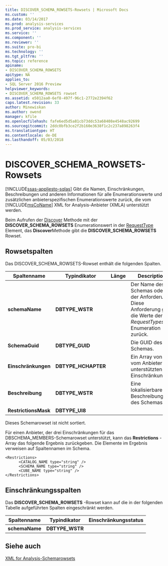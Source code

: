 ```yaml
---
title: DISCOVER_SCHEMA_ROWSETS-Rowsets | Microsoft Docs
ms.custom: ''
ms.date: 03/14/2017
ms.prod: analysis-services
ms.prod_service: analysis-services
ms.service: ''
ms.component: ''
ms.reviewer: ''
ms.suite: pro-bi
ms.technology: ''
ms.tgt_pltfrm: ''
ms.topic: reference
apiname:
- DISCOVER_SCHEMA_ROWSETS
apitype: NA
applies_to:
- SQL Server 2016 Preview
helpviewer_keywords:
- DISCOVER_SCHEMA_ROWSETS rowset
ms.assetid: e5012aa0-6ef8-497f-96c1-2772e2394f62
caps.latest.revision: 33
author: Minewiskan
ms.author: owend
manager: kfile
ms.openlocfilehash: fafe6ed5d5a81cb73ddc53a68408e4548ac92699
ms.sourcegitcommit: 2ddc0bfb3ce2f2b160e3638f1c2c237a898263f4
ms.translationtype: HT
ms.contentlocale: de-DE
ms.lasthandoff: 05/03/2018
---
```

# <a name="discoverschemarowsets-rowset"></a>DISCOVER_SCHEMA_ROWSETS-Rowsets
[!INCLUDE[ssas-appliesto-sqlas](../../../includes/ssas-appliesto-sqlas.md)]
  Gibt die Namen, Einschränkungen, Beschreibungen und anderen Informationen für alle Enumerationswerte und zusätzlichen anbieterspezifischen Enumerationswerte zurück, die vom [!INCLUDE[msCoName](../../../includes/msconame-md.md)] XML for Analysis-Anbieter (XMLA) unterstützt werden.  
  
 Beim Aufrufen der [Discover](../../../analysis-services/xmla/xml-elements-methods-discover.md) Methode mit der **DISCOVER_SCHEMA_ROWSETS** Enumerationswert in der [RequestType](../../../analysis-services/xmla/xml-elements-properties/requesttype-element-xmla.md) Element, das **Discover**Methode gibt die **DISCOVER_SCHEMA_ROWSETS** Rowset.  
  
## <a name="rowset-columns"></a>Rowsetspalten  
 Das DISCOVER_SCHEMA_ROWSETS-Rowset enthält die folgenden Spalten.  
  
|Spaltenname|Typindikator|Länge|Description|  
|-----------------|--------------------|------------|-----------------|  
|**schemaName**|**DBTYPE_WSTR**||Der Name des Schemas oder der Anforderung. Diese Anforderung gibt die Werte der *RequestTypes* -Enumeration zurück.|  
|**SchemaGuid**|**DBTYPE_GUID**||Die GUID des Schemas.|  
|**Einschränkungen**|**DBTYPE_HCHAPTER**||Ein Array von vom Anbieter unterstützten Einschränkungen.|  
|**Beschreibung**|**DBTYPE_WSTR**||Eine lokalisierbare Beschreibung des Schemas.|  
|**RestrictionsMask**|**DBTYPE_UI8**|||  
  
 Dieses Schemarowset ist nicht sortiert.  
  
 Für einen Anbieter, der drei Einschränkungen für das DBSCHEMA_MEMBERS-Schemarowset unterstützt, kann das **Restrictions** -Array das folgende Ergebnis zurückgeben. Die Elemente im Ergebnis verweisen auf Spaltennamen im Schema.  
  
```  
<Restrictions>  
      <CATALOG_NAME type="string" />   
      <SCHEMA_NAME type="string" />   
      <CUBE_NAME type="string" />   
</Restrictions>  
```  
  
## <a name="restriction-columns"></a>Einschränkungsspalten  
 Das **DISCOVER_SCHEMA_ROWSETS** -Rowset kann auf die in der folgenden Tabelle aufgeführten Spalten eingeschränkt werden.  
  
|Spaltenname|Typindikator|Einschränkungsstatus|  
|-----------------|--------------------|-----------------------|  
|**schemaName**|**DBTYPE_WSTR**||  
  
## <a name="see-also"></a>Siehe auch  
 [XML for Analysis-Schemarowsets](../../../analysis-services/schema-rowsets/xml/xml-for-analysis-schema-rowsets.md)  
  
  
